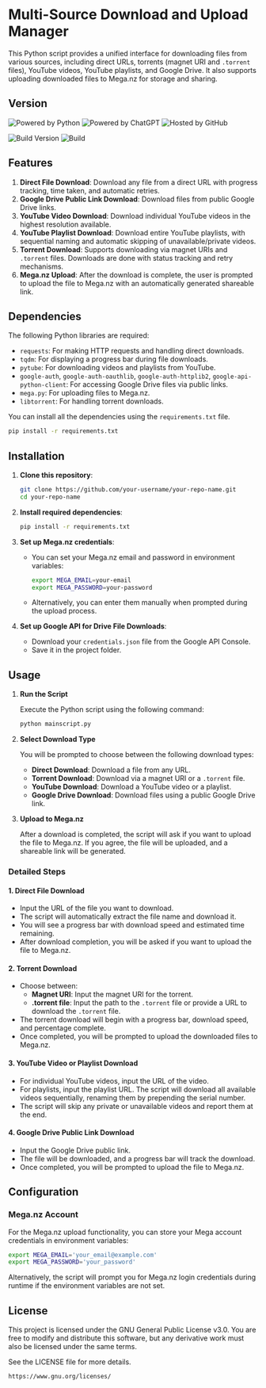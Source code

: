 # Multi-Source Download and Upload Manager

This Python script provides a unified interface for downloading files from various sources, including direct URLs, torrents (magnet URI and `.torrent` files), YouTube videos, YouTube playlists, and Google Drive. It also supports uploading downloaded files to Mega.nz for storage and sharing.

## Version
![Powered by Python](https://img.shields.io/badge/Language-Python-blue.svg)
![Powered by ChatGPT](https://img.shields.io/badge/Organised%20by-ChatGPT-red.svg)
![Hosted by GitHub](https://img.shields.io/badge/Hosted%20by-GitHub-brightgreen.svg)

![Build Version](https://img.shields.io/badge/Version-1.0.0-brightgreen.svg)
![Build](https://img.shields.io/badge/Build-1.1.2-cyan.svg)
## Features

1. **Direct File Download**: Download any file from a direct URL with progress tracking, time taken, and automatic retries.
2. **Google Drive Public Link Download**: Download files from public Google Drive links.
3. **YouTube Video Download**: Download individual YouTube videos in the highest resolution available.
4. **YouTube Playlist Download**: Download entire YouTube playlists, with sequential naming and automatic skipping of unavailable/private videos.
5. **Torrent Download**: Supports downloading via magnet URIs and `.torrent` files. Downloads are done with status tracking and retry mechanisms.
6. **Mega.nz Upload**: After the download is complete, the user is prompted to upload the file to Mega.nz with an automatically generated shareable link.

## Dependencies

The following Python libraries are required:

- `requests`: For making HTTP requests and handling direct downloads.
- `tqdm`: For displaying a progress bar during file downloads.
- `pytube`: For downloading videos and playlists from YouTube.
- `google-auth`, `google-auth-oauthlib`, `google-auth-httplib2`, `google-api-python-client`: For accessing Google Drive files via public links.
- `mega.py`: For uploading files to Mega.nz.
- `libtorrent`: For handling torrent downloads.

You can install all the dependencies using the `requirements.txt` file.

```bash
pip install -r requirements.txt
```
## Installation

1. **Clone this repository**:
   ```bash
   git clone https://github.com/your-username/your-repo-name.git
   cd your-repo-name
   ```

2. **Install required dependencies**:
   ```bash
   pip install -r requirements.txt
   ```

3. **Set up Mega.nz credentials**:
   - You can set your Mega.nz email and password in environment variables:
     ```bash
     export MEGA_EMAIL=your-email
     export MEGA_PASSWORD=your-password
     ```
   - Alternatively, you can enter them manually when prompted during the upload process.

4. **Set up Google API for Drive File Downloads**:
   - Download your `credentials.json` file from the Google API Console.
   - Save it in the project folder.

## Usage

1. **Run the Script**

   Execute the Python script using the following command:

   ```bash
   python mainscript.py
   ```

2. **Select Download Type**

   You will be prompted to choose between the following download types:
   
   - **Direct Download**: Download a file from any URL.
   - **Torrent Download**: Download via a magnet URI or a `.torrent` file.
   - **YouTube Download**: Download a YouTube video or a playlist.
   - **Google Drive Download**: Download files using a public Google Drive link.

3. **Upload to Mega.nz**

   After a download is completed, the script will ask if you want to upload the file to Mega.nz. If you agree, the file will be uploaded, and a shareable link will be generated.

### Detailed Steps

#### 1. Direct File Download

   - Input the URL of the file you want to download.
   - The script will automatically extract the file name and download it.
   - You will see a progress bar with download speed and estimated time remaining.
   - After download completion, you will be asked if you want to upload the file to Mega.nz.

#### 2. Torrent Download

   - Choose between:
     - **Magnet URI**: Input the magnet URI for the torrent.
     - **.torrent file**: Input the path to the `.torrent` file or provide a URL to download the `.torrent` file.
   - The torrent download will begin with a progress bar, download speed, and percentage complete.
   - Once completed, you will be prompted to upload the downloaded files to Mega.nz.

#### 3. YouTube Video or Playlist Download

   - For individual YouTube videos, input the URL of the video.
   - For playlists, input the playlist URL. The script will download all available videos sequentially, renaming them by prepending the serial number.
   - The script will skip any private or unavailable videos and report them at the end.

#### 4. Google Drive Public Link Download

   - Input the Google Drive public link.
   - The file will be downloaded, and a progress bar will track the download.
   - Once completed, you will be prompted to upload the file to Mega.nz.

## Configuration

### Mega.nz Account

For the Mega.nz upload functionality, you can store your Mega account credentials in environment variables:

```bash
export MEGA_EMAIL='your_email@example.com'
export MEGA_PASSWORD='your_password'
```

Alternatively, the script will prompt you for Mega.nz login credentials during runtime if the environment variables are not set.

## License
This project is licensed under the GNU General Public License v3.0. You are free to modify and distribute this software, but any derivative work must also be licensed under the same terms.

See the LICENSE file for more details.

```web
https://www.gnu.org/licenses/
```
